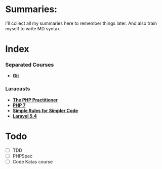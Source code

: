 # Summaries:
I'll collect all my summaries here to remember things later. And also train myself to write MD syntax.

# Index

### Separated Courses
* **[Git](./git/)** <br>

### Laracasts
* **[The PHP Practitioner](./laracasts/the-php-practitioner/)** <br>
* **[PHP 7](./laracasts/php-7/)** <br>
* **[Simple Rules for Simpler Code](./laracasts/simple-rules-for-simpler-code/)** <br>
* **[Laravel 5.4](./laracasts/laravel-5/)** <br>


# Todo
- [ ] TDD
- [ ] PHPSpec
- [ ] Code Katas course
